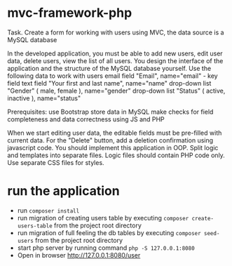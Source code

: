# mvc-framework-php
Task.
Create a form for working with users using MVC, the data source is a MySQL database

In the developed application, you must be able to add new users, edit user data, delete users, view the list of all users. You design the interface of the application and the structure of the MySQL database yourself.
Use the following data to work with users
email field "Email", name="email" - key field
text field "Your first and last name", name="name"
drop-down list "Gender" ( male, female ), name="gender"
drop-down list "Status" ( active, inactive ), name="status"

Prerequisites:
use Bootstrap
store data in MySQL
make checks for field completeness and data correctness using JS and PHP

When we start editing user data, the editable fields must be pre-filled with current data. For the "Delete" button, add a deletion confirmation using javascript code.
You should implement this application in OOP. Split logic and templates into separate files.
Logic files should contain PHP code only.
Use separate CSS files for styles.

# run the application
* run `composer install`
* run migration of creating users table by executing `composer create-users-table` from the project root directory
* run migration of full feeling the db tables by executing `composer seed-users` from the project root directory
* start php server by running command `php -S 127.0.0.1:8080`
* Open in browser http://127.0.0.1:8080/user
